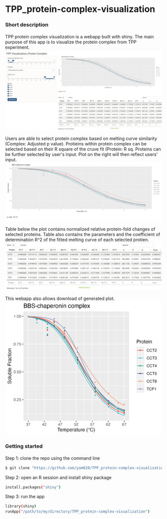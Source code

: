 # TPP_protein-complex-visualization

### Short description 
#### 
TPP protein complex visualization is a webapp built with shiny. The main purpose of this app is to visualize the protein complex from TPP experiment.
<br>![alt text](https://github.com/yam020/TPP_protein-complex-visualization/blob/main/output/Overall.png)

Users are able to select protein complex based on melting curve similarity (Complex: Adjusted p value). Protieins within protein complex can be selected based on their R square of the cruve fit (Protein: R sq. Proteins can be further selected by user's input. 
Plot on the right will then reflect users' input.
<br>![alt text](https://github.com/yam020/TPP_protein-complex-visualization/blob/main/output/Plot%20area.png)

Table below the plot contains normalized relative protein-fold changes of selected proteins. Table also contains the parameters and the coefficient of determination R^2 of the fitted melting curve of each selected protien.
<br>![alt text](https://github.com/yam020/TPP_protein-complex-visualization/blob/main/output/Table%20area.png)

This webapp also allows download of generated plot.
<br>![alt text](https://github.com/yam020/TPP_protein-complex-visualization/blob/main/output/BBS-chaperonin%20complex.png)


### Getting started  
#### 
Step 1: clone the repo using the command line
```bash
$ git clone "https://github.com/yam020/TPP_protein-complex-visualization.git"
```
Step 2: open an R session and install shiny package 
```bash
install.packages("shiny")
```
Step 3: run the app 
```bash
library(shiny)
runApp("/path/to/my/directory/TPP_protein-complex-visualization")
```
